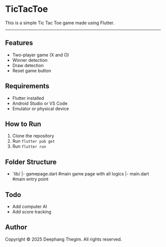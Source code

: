 # TicTacToe

This is a simple Tic Tac Toe game made using Flutter.

---

## Features

- Two-player game (X and O)
- Winner detection
- Draw detection
- Reset game button

## Requirements

- Flutter installed
- Android Studio or VS Code
- Emulator or physical device

## How to Run

1. Clone the repository
2. Run `flutter pub get`
3. Run `flutter run`

## Folder Structure

- `lib/
  |- gamepage.dart #main game page with all logics
  |- main.dart #main entry point

## Todo

- Add computer AI
- Add score tracking

## Author

Copyright © 2025 Deephang Thegim. All rights reserved.
